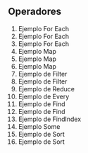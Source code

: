 ## Operadores

1. Ejemplo For Each
3. Ejemplo For Each
4. Ejemplo For Each
5. Ejemplo Map
6. Ejemplo Map
7. Ejemplo Map
8. Ejemplo de Filter
9. Ejemplo de Filter
10. Ejemplo de Reduce
11. Ejemplo de Every
12. Ejemplo de Find
13. Ejemplo de Find
14. Ejemplo de FindIndex
15. Ejemplo Some
16. Ejemplo de Sort
17. Ejemplo de Sort
